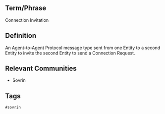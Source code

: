 ## Term/Phrase
Connection Invitation

## Definition
An Agent-to-Agent Protocol message type sent from one Entity to a second Entity to invite the second Entity to send a Connection Request.

## Relevant Communities
* Sovrin

## Tags
```
#sovrin
```
